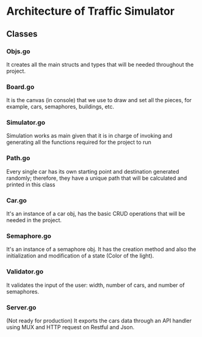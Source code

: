# Architecture of Traffic Simulator


## Classes

### Objs.go

  It creates all the main structs and types that will be needed throughout the project.

### Board.go

  It is the canvas (in console) that we use to draw and set all the pieces, for example, cars, semaphores, buildings, etc.

### Simulator.go
  
  Simulation works as main given that it is in charge of invoking and generating all the functions required for the project     to run
  
### Path.go

   Every single car has its own starting point and destination generated randomly; therefore, they have a unique path that      will be calculated and printed in this class 

### Car.go

  It's an instance of a car obj, has the basic CRUD operations that will be needed in the project. 

### Semaphore.go

   It's an instance of a semaphore obj. It has the creation method and also the initialization and modification of a state      (Color of the light).

### Validator.go

  It validates the input of the user: width, number of cars, and number of semaphores.

### Server.go

  (Not ready for production)
  It exports the cars data through an API handler using MUX and HTTP request on Restful and Json.

